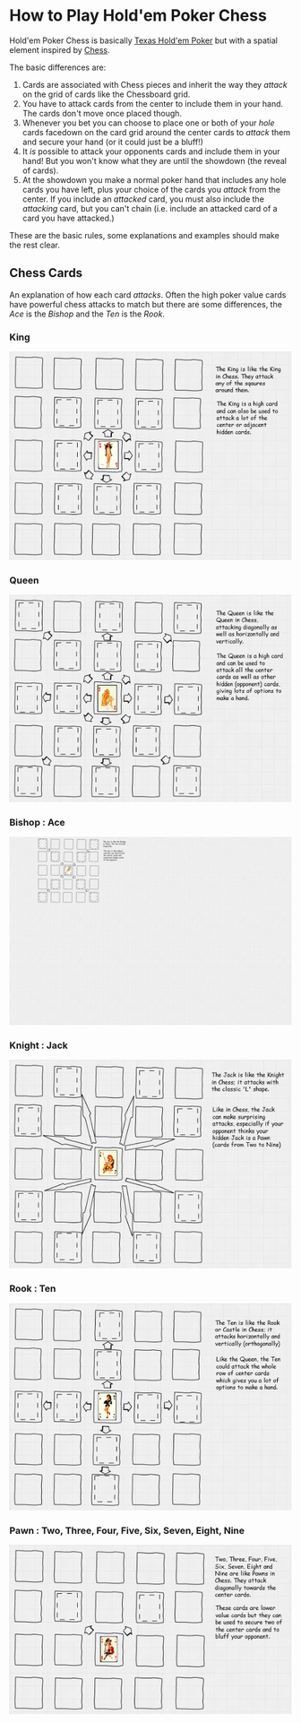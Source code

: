 # How to Play Hold'em Poker Chess

Hold'em Poker Chess is basically [Texas Hold'em Poker](https://en.wikipedia.org/wiki/Texas_hold_'em) but with a spatial element inspired by [Chess](https://en.wikipedia.org/wiki/Chess).

The basic differences are:

1. Cards are associated with Chess pieces and inherit the way they *attack* on the grid of cards like the Chessboard grid.
2. You have to attack cards from the center to include them in your hand. The cards don't move once placed though.
3. Whenever you bet you can choose to place one or both of your *hole* cards facedown on the card grid around the center cards to *attack* them and secure your hand (or it could just be a bluff!)
4. It *is* possible to attack your opponents cards and include them in your hand! But you won't know what they are until the showdown (the reveal of cards).
5. At the showdown you make a normal poker hand that includes any hole cards you have left, plus your choice of the cards you *attack* from the center. If you include an *attacked* card, you must also include the *attacking* card, but you can't chain (i.e. include an attacked card of a card you have attacked.) 

These are the basic rules, some explanations and examples should make the rest clear.

## Chess Cards

An explanation of how each card *attacks*. Often the high poker value cards have powerful chess attacks to match but there are some differences, the *Ace* is the *Bishop* and the *Ten* is the *Rook*.

### King
![King Attacks](https://github.com/holdempokerchess/holdempokerchess/blob/master/images/king-attacks.png?raw=true)

### Queen
![Queen Attacks](https://github.com/holdempokerchess/holdempokerchess/blob/master/images/queen-attacks.png?raw=true)

### Bishop : Ace
![Ace Attacks](https://github.com/holdempokerchess/holdempokerchess/blob/master/images/bishop-ace-attacks.png?raw=true)

### Knight : Jack
![Knight Attacks](https://github.com/holdempokerchess/holdempokerchess/blob/master/images/jack-knight-attacks.png?raw=true)

### Rook : Ten
![Rook Attacks](https://github.com/holdempokerchess/holdempokerchess/blob/master/images/rook-ten-attacks.png?raw=true)

### Pawn : Two, Three, Four, Five, Six, Seven, Eight, Nine

![Pawn Attacks](https://github.com/holdempokerchess/holdempokerchess/blob/master/images/pawn-attacks.png?raw=true)
